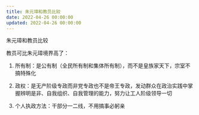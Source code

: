 ```yaml
---
title: 朱元璋和教员比较
date: 2022-04-26 00:00:00
updated: 2022-04-26 00:00:00
---
```


朱元璋和教员比较

教员可比朱元璋境界高了：

1. 所有制：是公有制（全民所有制和集体所有制），而不是皇族家天下，宗室不搞特殊化

2. 政权：是无产阶级专政而非党专政也不是帝王专政，发动群众在政治实践中掌握辨明是非、自我组织、自我管理的能力，努力让工人阶级领导一切

3. 个人执政方法：干部分一二线，不用搞事必躬亲
